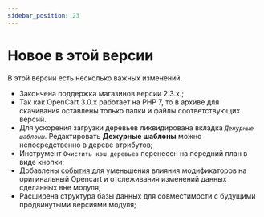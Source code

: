 ```yaml
---
sidebar_position: 23
---
```


# Новое в этой версии

В этой версии есть несколько важных изменений.

- Закончена поддержка магазинов версии 2.3.х.;
- Так как OpenCart 3.0.x работает на PHP 7, то в архиве для скачивания оставлены только папки и файлы соответствующих версий.
- Для ускорения загрузки деревьев ликвидирована вкладка *`Дежурные шаблоны`*. Редактировать **Дежурные шаблоны** можно непосредственно в дереве атрибутов;
- Инструмент `Очистить кэш деревьев` перенесен на передний план в виде кнопки;
- Добавлены [события](/technical-specifications/events.md) для уменьшения влияния модификаторов на оригинальный Opencart и отслеживания изменений данных сделанных вне модуля;
- Расширена структура базы данных для совместимости с будущими продвинутыми версиями модуля;
